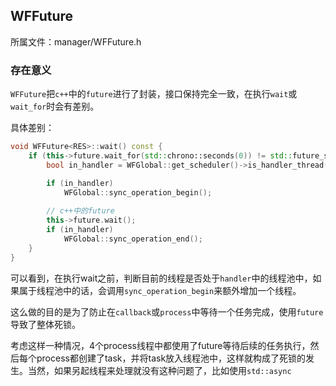## WFFuture

所属文件：manager/WFFuture.h

### 存在意义

`WFFuture`把`c++`中的`future`进行了封装，接口保持完全一致，在执行`wait`或`wait_for`时会有差别。

具体差别：
```c++
void WFFuture<RES>::wait() const {
	if (this->future.wait_for(std::chrono::seconds(0)) != std::future_status::ready) {
		bool in_handler = WFGlobal::get_scheduler()->is_handler_thread();

		if (in_handler)
			WFGlobal::sync_operation_begin();
	
		// c++中的future
		this->future.wait();
		if (in_handler)
			WFGlobal::sync_operation_end();
	}
}
```

可以看到，在执行wait之前，判断目前的线程是否处于`handler`中的线程池中，如果属于线程池中的话，会调用`sync_operation_begin`来额外增加一个线程。

这么做的目的是为了防止在`callback`或`process`中等待一个任务完成，使用`future`导致了整体死锁。

考虑这样一种情况，4个process线程中都使用了future等待后续的任务执行，然后每个process都创建了task，并将task放入线程池中，这样就构成了死锁的发生。当然，如果另起线程来处理就没有这种问题了，比如使用`std::async`